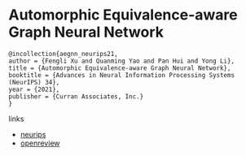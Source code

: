 # Automorphic Equivalence-aware Graph Neural Network

```
@incollection{aegnn_neurips21,
author = {Fengli Xu and Quanming Yao and Pan Hui and Yong Li},
title = {Automorphic Equivalence-aware Graph Neural Network},
booktitle = {Advances in Neural Information Processing Systems (NeurIPS) 34},
year = {2021},
publisher = {Curran Associates, Inc.}
}
```

links
- [neurips](https://neurips.cc/Conferences/2021/ScheduleMultitrack?event=27203)
- [openreview](https://openreview.net/forum?id=TmKQ_XeezEB)

